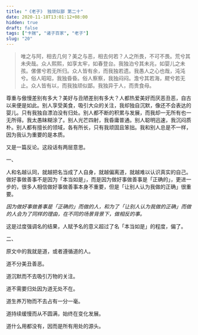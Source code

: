 ```yaml
---
title: "《老子》 独顽似鄙 第二十"
date: 2020-11-18T13:01:12+08:00
hidden: true
draft: false
tags: ["卡揣", "诸子百家", "老子"]
slug: "20"
---
```


> 唯之与阿，相去几何？美之与恶，相去何若？人之所畏，不可不畏。荒兮其未央哉。众人熙熙，如享太牢，如春登台。我独泊兮其未兆，如婴儿之未孩。傫傫兮若无所归。众人皆有余，而我独若遗。我愚人之心也哉，沌沌兮。俗人昭昭，我独昏昏。俗人察察，我独闷闷。澹兮其若海，飂兮若无止。众人皆有以，而我独顽似鄙。我独异于人，而贵食母。

尊重与傲慢差别有多大？美好与丑陋差别有多大？人都热爱美好而厌恶丑恶，自古以来便是如此。别人享受美食，吸引大众的关注，我却独自沉默，像还不会表达的婴儿。只有我独自漂泊没有归处。别人都不断的积累与发展，而我却一无所有也一无所得。我太愚昧糊涂了。别人光芒四射，我昏庸普通。别人聪明迅速，我沉闷质朴。别人都有擅长的领域，各有所长，只有我顽固且笨拙。我和别人总是不一样，因为我认为重要的是本质。

又是一篇反论。这段话有两层意思。

一、

人和名越认同，就越把名当成了人自身，就越偏离道，就越难以认识真实的自己。做好事做善事不是因为「本当如是」，而是因为做好事做善事是「正确的」，更进一步的，很多人相信做好事做善事本身不重要，但是「让别人认为我做的正确」很重要。

*因为做好事做善事是「正确的」而做的人，和为了「让别人认为我做的正确」而做的人会为了同样的理由，在不同的场景背景下，做相反的事。*

这是过度强调名的结果，人赋予名的意义超过了名「本当如是」的程度，偏了。

二、

原文中的我就是道，或者遵循道的人。

道不分美丑善恶。

道沉默而不去吸引万物的关注。

道不需要归处因为道无处不在。

道生养万物而不去占有一分一毫。

道持续缓慢而从不圆满，始终在变化发展。

道什么用都没有，因而是所有用处的源头。